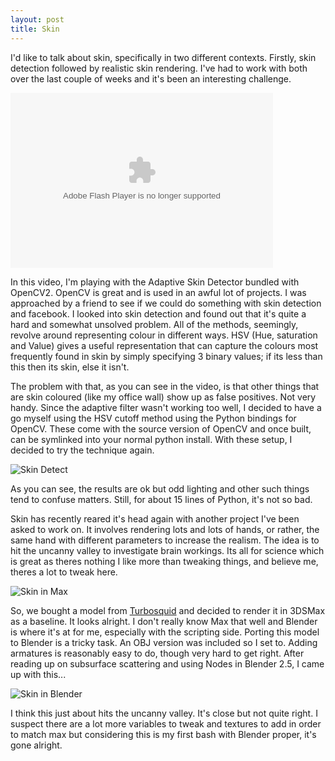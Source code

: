 ```yaml
---
layout: post
title: Skin
---
```


I'd like to talk about skin, specifically in two different contexts. Firstly, skin detection followed by realistic skin rendering. I've had to work with both over the last couple of weeks and it's been an interesting challenge.

<object id="player" classid="clsid:D27CDB6E-AE6D-11cf-96B8-444553540000" name="player" width="420" height="280"> 
	<param name="movie" value="http://facetube.section9.co.uk/player.swf"> 
	<param name="allowfullscreen" value="true"> 
	<param name="allowscriptaccess" value="always"> 
	<param name="flashvars" value="file=http://facetube.section9.co.uk/SkinTone.flv&amp;image=http://facetube.section9.co.uk/SkinTone.jpg"> 
	<embed type="application/x-shockwave-flash" id="player2" name="player2" src="http://facetube.section9.co.uk/player.swf" width=420" height="280" allowscriptaccess="always" allowfullscreen="true" flashvars="file=http://facetube.section9.co.uk/SkinTone.flv&amp;image=http://facetube.section9.co.uk/SkinTone.jpg"> 
	</object>

In this video, I'm playing with the Adaptive Skin Detector bundled with OpenCV2. OpenCV is great and is used in an awful lot of projects. I was approached by a friend to see if we could do something with skin detection and facebook. I looked into skin detection and found out that it's quite a hard and somewhat unsolved problem. All of the methods, seemingly, revolve around representing colour in different ways. HSV (Hue, saturation and Value) gives a useful representation that can capture the colours most frequently found in skin by simply specifying 3 binary values; if its less than this then its skin, else it isn't. 

The problem with that, as you can see in the video, is that other things that are skin coloured (like my office wall) show up as false positives. Not very handy. Since the adaptive filter wasn't working too well, I decided to have a go myself using the HSV cutoff method using the Python bindings for OpenCV. These come with the source version of OpenCV and once built, can be symlinked into your normal python install. With these setup, I decided to try the technique again.

![Skin Detect](http://farm7.static.flickr.com/6137/5985564558_c4c3edeb4e.jpg) 

As you can see, the results are ok but odd lighting and other such things tend to confuse matters. Still, for about 15 lines of Python, it's not so bad.

Skin has recently reared it's head again with another project I've been asked to work on. It involves rendering lots and lots of hands, or rather, the same hand with different parameters to increase the realism. The idea is to hit the uncanny valley to investigate brain workings. Its all for science which is great as theres nothing I like more than tweaking things, and believe me, theres a lot to tweak here.

![Skin in Max](http://farm7.static.flickr.com/6145/5985593084_f40f20553c_z.jpg)

So, we bought a model from [Turbosquid](http://www.turbosquid.com) and decided to render it in 3DSMax as a baseline. It looks alright. I don't really know Max that well and Blender is where it's at for me, especially with the scripting side. Porting this model to Blender is a tricky task. An OBJ version was included so I set to. Adding armatures is reasonably easy to do, though very hard to get right. After reading up on subsurface scattering and using Nodes in Blender 2.5, I came up with this...

![Skin in Blender](http://farm7.static.flickr.com/6143/5985031787_e89d7c497f_z.jpg)

I think this just about hits the uncanny valley. It's close but not quite right. I suspect there are a lot more variables to tweak and textures to add in order to match max but considering this is my first bash with Blender proper, it's gone alright.
